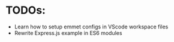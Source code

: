# TODOs:

- Learn how to setup emmet configs in VScode workspace files
- Rewrite Express.js example in ES6 modules